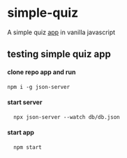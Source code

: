 # simple-quiz

A simple quiz [app](https://fegoworks.github.io/chef-folio/ui/) in vanilla javascript

## testing simple quiz app

#### clone repo app and run

```
npm i -g json-server
```

#### start server

```
  npx json-server --watch db/db.json
```

#### start app

```
  npm start
```
